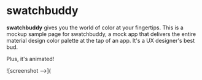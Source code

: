 # swatchbuddy

**swatchbuddy** gives you the world of color at your fingertips. This is a mockup sample page for swatchbuddy, a mock app that delivers the entire material design color palette at the tap of an app. It's a UX designer's best bud.

Plus, it's animated!

![screenshot -->](
